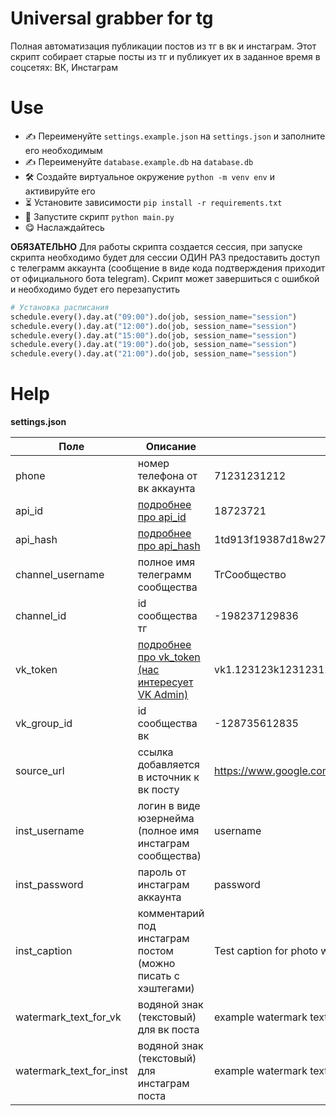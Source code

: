 # Universal grabber for tg

Полная автоматизация публикации постов из тг в вк и инстаграм. Этот скрипт собирает старые посты из тг и публикует их в заданное время в соцсетях: ВК, Инстаграм

# Use

- ✍️ Переименуйте `settings.example.json` на `settings.json` и заполните его необходимым
- ✍️ Переименуйте `database.example.db` на `database.db`
- 🛠 Создайте виртуальное окружение `python -m venv env` и активируйте его
- ⏳ Установите зависимости `pip install -r requirements.txt`
- 🚀 Запустите скрипт `python main.py`
- 😋 Наслаждайтесь

**ОБЯЗАТЕЛЬНО** Для работы скрипта создается сессия, при запуске скрипта необходимо будет для сессии ОДИН РАЗ предоставить доступ с телеграмм аккаунта (сообщение в виде кода подтверждения приходит от официального бота telegram). Скрипт может завершиться с ошибкой и необходимо будет его перезапустить

```python
# Установка расписания
schedule.every().day.at("09:00").do(job, session_name="session")
schedule.every().day.at("12:00").do(job, session_name="session")
schedule.every().day.at("15:00").do(job, session_name="session")
schedule.every().day.at("19:00").do(job, session_name="session")
schedule.every().day.at("21:00").do(job, session_name="session")
```

# Help

**settings.json**

| Поле                    | Описание                                                                      | Например                                                              |
| ----------------------- | ----------------------------------------------------------------------------- | --------------------------------------------------------------------- |
| phone                   | номер телефона от вк аккаунта                                                 | 71231231212                                                           |
| api_id                  | [подробнее про api_id](https://tlgrm.ru/docs/api/obtaining_api_id)            | 18723721                                                              |
| api_hash                | [подробнее про api_hash](https://tlgrm.ru/docs/api/obtaining_api_id)          | 1td913f19387d18w276df1927d123                                         |
| channel_username        | полное имя телеграмм сообщества                                               | ТгСообщество                                                          |
| channel_id              | id сообщества тг                                                              | -198237129836                                                         |
| vk_token                | [подробнее про vk_token (нас интересует VK Admin)](https://vkhost.github.io/) | vk1.123123k123123123123k123123123123k123123123123k123123123123k123123 |
| vk_group_id             | id сообщества вк                                                              | -128735612835                                                         |
| source_url              | ссылка добавляется в источник к вк посту                                      | https://www.google.com/                                               |
| inst_username           | логин в виде юзернейма (полное имя инстаграм сообщества)                      | username                                                              |
| inst_password           | пароль от инстаграм аккаунта                                                  | password                                                              |
| inst_caption            | комментарий под инстаграм постом (можно писать с хэштегами)                   | Test caption for photo with #hashtags                                 |
| watermark_text_for_vk   | водяной знак (текстовый) для вк поста                                         | example watermark text for vk                                         |
| watermark_text_for_inst | водяной знак (текстовый) для инстаграм поста                                  | example watermark text for inst                                       |
